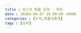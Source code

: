 ```yaml
---
title : 로스의 확률 모형 - 목차
date : 20204-09-07 10:00:00 +0900
categories : [수학,확률과통계]
tags : [공부]
---
```


